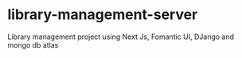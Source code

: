 # library-management-server
Library management project using Next Js, Fomantic UI, DJango and mongo db atlas
